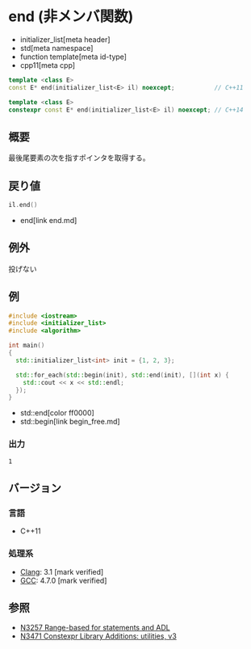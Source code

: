 # end (非メンバ関数)
* initializer_list[meta header]
* std[meta namespace]
* function template[meta id-type]
* cpp11[meta cpp]

```cpp
template <class E>
const E* end(initializer_list<E> il) noexcept;           // C++11

template <class E>
constexpr const E* end(initializer_list<E> il) noexcept; // C++14
```

## 概要
最後尾要素の次を指すポインタを取得する。


## 戻り値
```cpp
il.end()
```
* end[link end.md]


## 例外
投げない


## 例
```cpp example
#include <iostream>
#include <initializer_list>
#include <algorithm>

int main()
{
  std::initializer_list<int> init = {1, 2, 3};

  std::for_each(std::begin(init), std::end(init), [](int x) {
    std::cout << x << std::endl;
  });
}
```
* std::end[color ff0000]
* std::begin[link begin_free.md]

### 出力
```
1
```


## バージョン
### 言語
- C++11

### 処理系
- [Clang](/implementation.md#clang): 3.1 [mark verified]
- [GCC](/implementation.md#gcc): 4.7.0 [mark verified]


## 参照
- [N3257 Range-based for statements and ADL](http://www.open-std.org/jtc1/sc22/wg21/docs/papers/2011/n3257.pdf)
- [N3471 Constexpr Library Additions: utilities, v3](http://www.open-std.org/jtc1/sc22/wg21/docs/papers/2012/n3471.html)

